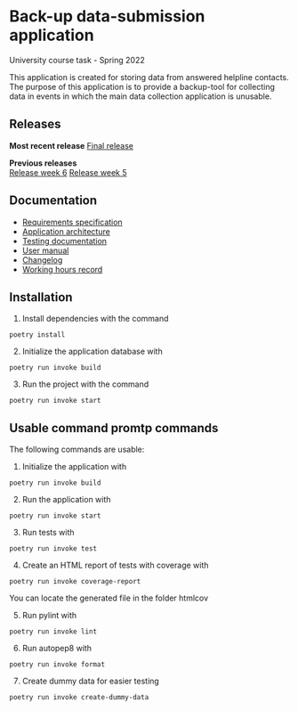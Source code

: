 # Back-up data-submission application
University course task - Spring 2022

This application is created for storing data from answered helpline contacts. The purpose of this application is to provide a backup-tool for collecting data in events in which the main data collection application is unusable. 

## Releases

**Most recent release**
[Final release](https://github.com/heidi-holappa/ot-harjoitustyo/releases/tag/final-release)  

**Previous releases**  
[Release week 6](https://github.com/heidi-holappa/ot-harjoitustyo/releases/tag/viikko6)
[Release week 5](https://github.com/heidi-holappa/ot-harjoitustyo/releases/tag/viikko5)

## Documentation

* [Requirements specification](documentation/requirements_specification.md)
* [Application architecture](documentation/architecture.md)
* [Testing documentation](documentation/testing-documentation.md)
* [User manual](documentation/how-to-guide.md)
* [Changelog](documentation/changelog.md)
* [Working hours record](documentation/working-hours-record.md)

## Installation
1. Install dependencies with the command 
```
poetry install
```
2. Initialize the application database with
```
poetry run invoke build
```
3. Run the project with the command
```
poetry run invoke start
```

## Usable command promtp commands
The following commands are usable:
1. Initialize the application with
```
poetry run invoke build
```
2. Run the application with
```
poetry run invoke start
```
3. Run tests with
```
poetry run invoke test
```
4. Create an HTML report of tests with coverage with
```
poetry run invoke coverage-report
```
You can locate the generated file in the folder htmlcov

5. Run pylint with 
```
poetry run invoke lint
```
6. Run autopep8 with
```
poetry run invoke format
```

7. Create dummy data for easier testing
```
poetry run invoke create-dummy-data
```
